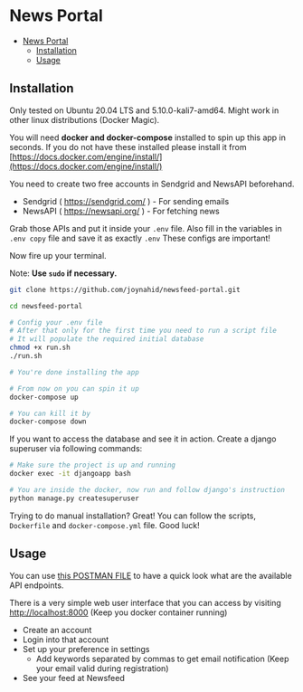 # News Portal 

- [News Portal](#news-portal)
  - [Installation](#installation)
  - [Usage](#usage)

## Installation

Only tested on Ubuntu 20.04 LTS and 5.10.0-kali7-amd64. Might work in other linux distributions (Docker Magic).

You will need **docker and docker-compose** installed to spin up this app in seconds. If you do not have these installed please install it from [https://docs.docker.com/engine/install/](https://docs.docker.com/engine/install/)

You need to create two free accounts in Sendgrid and NewsAPI beforehand.
- Sendgrid ( https://sendgrid.com/ ) - For sending emails
- NewsAPI ( https://newsapi.org/ ) - For fetching news

Grab those APIs and put it inside your `.env` file. Also fill in the variables in `.env copy` file and save it as exactly `.env` These configs are important!

Now fire up your terminal.

Note: **Use `sudo` if necessary.**

```bash
git clone https://github.com/joynahid/newsfeed-portal.git

cd newsfeed-portal

# Config your .env file
# After that only for the first time you need to run a script file
# It will populate the required initial database
chmod +x run.sh
./run.sh

# You're done installing the app

# From now on you can spin it up
docker-compose up

# You can kill it by
docker-compose down
```

If you want to access the database and see it in action. Create a django superuser via following commands:

```bash
# Make sure the project is up and running
docker exec -it djangoapp bash

# You are inside the docker, now run and follow django's instruction
python manage.py createsuperuser
```

Trying to do manual installation? Great! You can follow the scripts, `Dockerfile` and `docker-compose.yml` file. Good luck!


## Usage
You can use [this POSTMAN FILE](files/News%20Portal.postman_collection.json) to have a quick look what are the available API endpoints.

There is a very simple web user interface that you can access by visiting [http://localhost:8000](http://localhost:8000) (Keep you docker container running)
- Create an account
- Login into that account
- Set up your preference in settings
  - Add keywords separated by commas to get email notification (Keep your email valid during registration)
- See your feed at Newsfeed